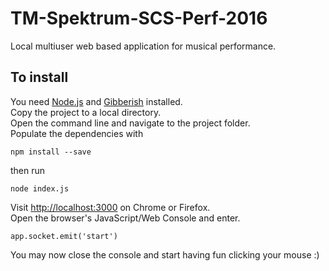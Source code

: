 # TM-Spektrum-SCS-Perf-2016
Local multiuser web based application for musical performance.

## To install
You need [Node.js](https://nodejs.org/) and [Gibberish](https://github.com/charlieroberts/Gibberish) installed.  
Copy the project to a local directory.  
Open the command line and navigate to the project folder.  
Populate the dependencies with  
```shell
npm install --save
```
then run  
```shell
node index.js
```
Visit [http://localhost:3000](http://localhost:3000) on Chrome or Firefox.  
Open the browser's JavaScript/Web Console and enter.  
```shell
app.socket.emit('start')
```   
You may now close the console and start having fun clicking your mouse :)
